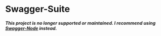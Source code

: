 # Swagger-Suite
##### This project is no longer supported or maintained. I recommend using [Swagger-Node](https://github.com/swagger-api/swagger-node) instead.
